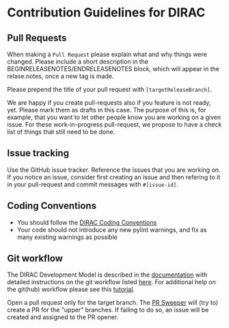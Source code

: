 
# Contribution Guidelines for DIRAC

## Pull Requests

When making a `Pull Request` please explain what and why things were
changed. Please include a short description in the
BEGINRELEASENOTES/ENDRELEASENOTES block, which will appear in the
relase.notes, once a new tag is made.

Please prepend the title of your pull request with `[targetReleaseBranch]`.

We are happy if you create pull-requests also if you feature is not ready, yet.
Please mark them as drafts in this case. The purpose
of this is, for example, that you want to let other people know you are working
on a given issue. For these work-in-progress pull-request, we propose to have a
check list of things that still need to be done.

## Issue tracking

Use the GitHub issue tracker. Reference the issues that you are working on.
If you notice an issue, consider first creating an issue and then refering to it
in your pull-request and commit messages with `#[issue-id]`.

## Coding Conventions

* You should follow the [DIRAC Coding Conventions](https://dirac.readthedocs.io/en/latest/DeveloperGuide/CodingConvention/index.html)
* Your code should not introduce any new pylint warnings, and fix as many existing warnings as possible

## Git workflow

The DIRAC Development Model is described in the [documentation](https://dirac.readthedocs.io/en/latest/DeveloperGuide/DevelopmentModel/index.html) with detailed instructions on the git workflow listed [here](https://dirac.readthedocs.io/en/latest/DeveloperGuide/DevelopmentModel/ContributingCode/index.html). For additional help on the git(hub) workflow please see this [tutorial](https://github.com/andresailer/tutorial#working-updating-pushing).

Open a pull request only for the target branch. The [PR Sweeper](https://github.com/DIRACGrid/pr-sweeper) will (try to) create a PR for the "upper" branches.
If failing to do so, an issue will be created and assigned to the PR opener.
